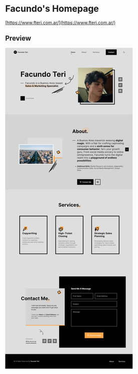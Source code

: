 # Facundo's Homepage

[https://www.fteri.com.ar/](https://www.fteri.com.ar/)

## Preview

![Preview](./assets/img/preview.jpeg)

